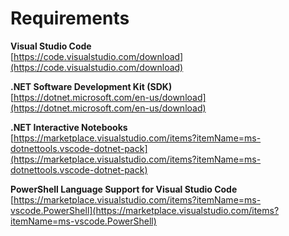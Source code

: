 # Requirements

**Visual Studio Code**  
[https://code.visualstudio.com/download](https://code.visualstudio.com/download)  

**.NET Software Development Kit (SDK)**    
[https://dotnet.microsoft.com/en-us/download](https://dotnet.microsoft.com/en-us/download) 

**.NET Interactive Notebooks**  
[https://marketplace.visualstudio.com/items?itemName=ms-dotnettools.vscode-dotnet-pack](https://marketplace.visualstudio.com/items?itemName=ms-dotnettools.vscode-dotnet-pack)

**PowerShell Language Support for Visual Studio Code**  
[https://marketplace.visualstudio.com/items?itemName=ms-vscode.PowerShell](https://marketplace.visualstudio.com/items?itemName=ms-vscode.PowerShell)
